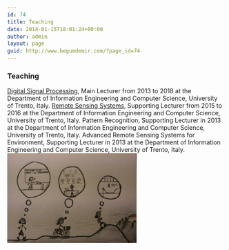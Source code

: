 ```yaml
---
id: 74
title: Teaching
date: 2014-01-15T18:01:24+00:00
author: admin
layout: page
guid: http://www.begumdemir.com/?page_id=74
---
```

<div class="col-lg-12 text-left">
  <h3>Teaching</h3>
  <div class="row m-0">
    <div class="col-lg-8 p-0 text-left">
      <span class="list-group-item list-group-item-action">
        <a title="Digital Signal Processing" href="http://rslab-tech.disi.unitn.it/moodle/course/view.php?id=17" target="_blank">Digital Signal Processing</a>, Main Lecturer from 2013 to 2018 at the Department of Information Engineering and Computer Science, University of Trento, Italy.
      </span>
      <span class="list-group-item list-group-item-action">
        <a title="Remote Sensing Systems" href="http://rslab-tech.disi.unitn.it/moodle/course/view.php?id=10" target="_blank">Remote Sensing Systems</a>, Supporting Lecturer from 2015 to 2016 at the Department of Information Engineering and Computer Science, University of Trento, Italy.
      </span>
      <span class="list-group-item list-group-item-action">Pattern Recognition, Supporting Lecturer in 2013 at the Department of Information Engineering and Computer Science, University of Trento, Italy.
      </span>
      <span class="list-group-item list-group-item-action">Advanced Remote Sensing Systems for Environment, Supporting Lecturer in 2013 at the Department of Information Engineering and Computer Science, University of Trento, Italy.
      </span>
    </div>
    <div class="col-lg-4 text-left">
      <img class="rounded img-pointer" id="dspImg" src="./assets/images/dsp_1.jpg" style="margin-right: 10px" align="left" width="300px" >
    </div>
  </div>  
</div>

<!-- Modal -->
<!-- The Modal -->
<div id="modalBox" class="modal">
  <span class="close">&times;</span>
  <img class="modal-content" id="modalImg">
  <div id="caption"></div>
</div>


<script>
// Get the modal
var modal = document.getElementById('modalBox');

// Get the image and insert it inside the modal - use its "alt" text as a caption
var img = document.getElementById('dspImg');
var modalImg = document.getElementById("modalImg");
var captionText = document.getElementById("caption");

img.onclick = function(){
  alert("Zart"); 
    modal.style.display = "block";
    modalImg.src = this.src;
    captionText.innerHTML = this.alt;
}

// Get the <span> element that closes the modal
var span = document.getElementsByClassName("close")[0];

// When the user clicks on <span> (x), close the modal
span.onclick = function() { 
    modal.style.display = "none";
}
</script>

<style type="text/css">
 /* Style the Image Used to Trigger the Modal */
#dspImg:hover {opacity: 0.7;}

/* The Modal (background) */
.modal {
    display: none; /* Hidden by default */
    position: fixed; /* Stay in place */
    z-index: 1; /* Sit on top */
    padding-top: 100px; /* Location of the box */
    left: 0;
    top: 0;
    width: 100%; /* Full width */
    height: 100%; /* Full height */
    overflow: auto; /* Enable scroll if needed */
    background-color: rgb(0,0,0); /* Fallback color */
    background-color: rgba(0,0,0,0.9); /* Black w/ opacity */
}

/* Modal Content (Image) */
.modal-content {
    margin: auto;
    display: block;
    width: 80%;
    max-width: 700px;
}

/* Caption of Modal Image (Image Text) - Same Width as the Image */
#caption {
    margin: auto;
    display: block;
    width: 80%;
    max-width: 700px;
    text-align: center;
    color: #ccc;
    padding: 10px 0;
    height: 150px;
}

/* Add Animation - Zoom in the Modal */
.modal-content, #caption {
    animation-name: zoom;
    animation-duration: 0.6s;
}

@keyframes zoom {
    from {transform:scale(0)}
    to {transform:scale(1)}
}

/* The Close Button */
.close {
    position: absolute;
    top: 15px;
    right: 35px;
    color: #f1f1f1;
    font-size: 40px;
    font-weight: bold;
    transition: 0.3s;
}

.close:hover,
.close:focus {
    color: #bbb;
    text-decoration: none;
    cursor: pointer;
}

/* 100% Image Width on Smaller Screens */
@media only screen and (max-width: 700px){
    .modal-content {
        width: 100%;
    }
}  
</style>
